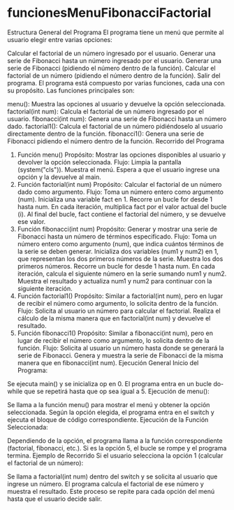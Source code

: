 # funcionesMenuFibonacciFactorial
Estructura General del Programa
El programa tiene un menú que permite al usuario elegir entre varias opciones:

Calcular el factorial de un número ingresado por el usuario.
Generar una serie de Fibonacci hasta un número ingresado por el usuario.
Generar una serie de Fibonacci (pidiendo el número dentro de la función).
Calcular el factorial de un número (pidiendo el número dentro de la función).
Salir del programa.
El programa está compuesto por varias funciones, cada una con su propósito. Las funciones principales son:

menu(): Muestra las opciones al usuario y devuelve la opción seleccionada.
factorial(int num): Calcula el factorial de un número ingresado por el usuario.
fibonacci(int num): Genera una serie de Fibonacci hasta un número dado.
factorial1(): Calcula el factorial de un número pidiéndoselo al usuario directamente dentro de la función.
fibonacci1(): Genera una serie de Fibonacci pidiendo el número dentro de la función.
Recorrido del Programa
1. Función menu()
Propósito: Mostrar las opciones disponibles al usuario y devolver la opción seleccionada.
Flujo:
Limpia la pantalla (system("cls")).
Muestra el menú.
Espera a que el usuario ingrese una opción y la devuelve al main.
2. Función factorial(int num)
Propósito: Calcular el factorial de un número dado como argumento.
Flujo:
Toma un número entero como argumento (num).
Inicializa una variable fact en 1.
Recorre un bucle for desde 1 hasta num.
En cada iteración, multiplica fact por el valor actual del bucle (i).
Al final del bucle, fact contiene el factorial del número, y se devuelve ese valor.
3. Función fibonacci(int num)
Propósito: Generar y mostrar una serie de Fibonacci hasta un número de términos especificado.
Flujo:
Toma un número entero como argumento (num), que indica cuántos términos de la serie se deben generar.
Inicializa dos variables (num1 y num2) en 1, que representan los dos primeros números de la serie.
Muestra los dos primeros números.
Recorre un bucle for desde 1 hasta num.
En cada iteración, calcula el siguiente número en la serie sumando num1 y num2.
Muestra el resultado y actualiza num1 y num2 para continuar con la siguiente iteración.
4. Función factorial1()
Propósito: Similar a factorial(int num), pero en lugar de recibir el número como argumento, lo solicita dentro de la función.
Flujo:
Solicita al usuario un número para calcular el factorial.
Realiza el cálculo de la misma manera que en factorial(int num) y devuelve el resultado.
5. Función fibonacci1()
Propósito: Similar a fibonacci(int num), pero en lugar de recibir el número como argumento, lo solicita dentro de la función.
Flujo:
Solicita al usuario un número hasta donde se generará la serie de Fibonacci.
Genera y muestra la serie de Fibonacci de la misma manera que en fibonacci(int num).
Ejecución General
Inicio del Programa:

Se ejecuta main() y se inicializa op en 0.
El programa entra en un bucle do-while que se repetirá hasta que op sea igual a 5.
Ejecución de menu():

Se llama a la función menu() para mostrar el menú y obtener la opción seleccionada.
Según la opción elegida, el programa entra en el switch y ejecuta el bloque de código correspondiente.
Ejecución de la Función Seleccionada:

Dependiendo de la opción, el programa llama a la función correspondiente (factorial, fibonacci, etc.).
Si es la opción 5, el bucle se rompe y el programa termina.
Ejemplo de Recorrido
Si el usuario selecciona la opción 1 (calcular el factorial de un número):

Se llama a factorial(int num) dentro del switch y se solicita al usuario que ingrese un número.
El programa calcula el factorial de ese número y muestra el resultado.
Este proceso se repite para cada opción del menú hasta que el usuario decide salir.
